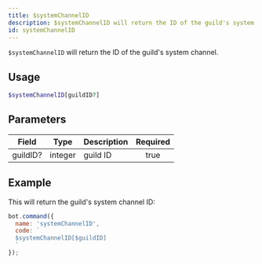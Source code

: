 ```yaml
---
title: $systemChannelID 
description: $systemChannelID will return the ID of the guild's system channel.
id: systemChannelID
---
```


`$systemChannelID` will return the ID of the guild's system channel.

## Usage

```php
$systemChannelID[guildID?]
```

## Parameters 


| Field    | Type    | Description | Required |
| -------- | ------- | ----------- |:--------:|
| guildID? | integer | guild ID    |    true   |


## Example

This will return the guild's system channel ID:

```javascript
bot.command({
  name: 'systemChannelID',
  code: `
  $systemChannelID[$guildID]
  `
});
```
